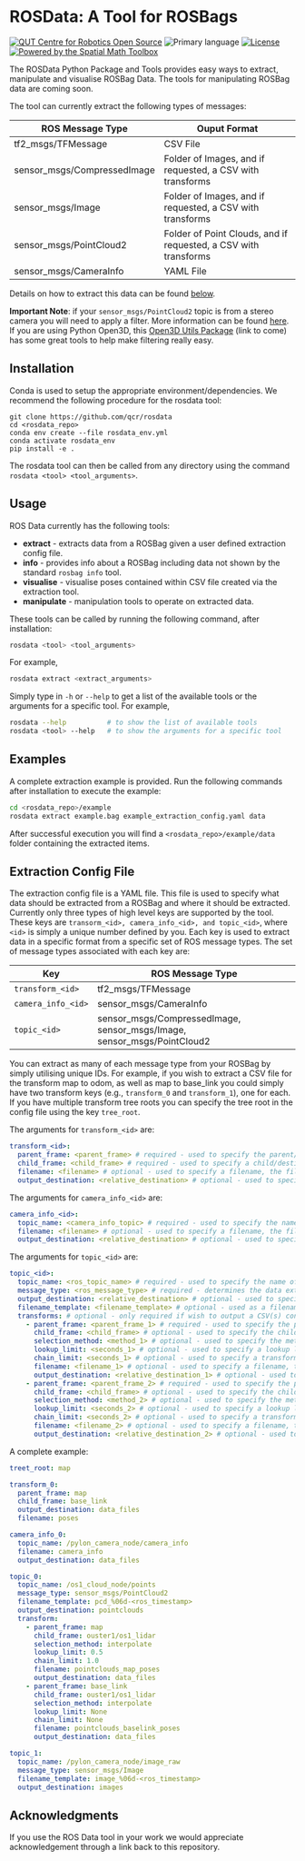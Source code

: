 <!-- Created with QCR's code template tool: https://github.com/qcr/code_templates -->

# ROSData: A Tool for ROSBags

[![QUT Centre for Robotics Open Source](https://github.com/qcr/qcr.github.io/raw/master/misc/badge.svg)](https://qcr.github.io)
![Primary language](https://img.shields.io/github/languages/top/qcr/rosdata)
[![License](https://img.shields.io/github/license/qcr/rosdata)](./LICENSE.txt)
[![Powered by the Spatial Math Toolbox](https://github.com/petercorke/spatialmath-python/raw/master/.github/svg/sm_powered.min.svg)](https://github.com/petercorke/spatialmath-python)

The ROSData Python Package and Tools provides easy ways to extract, manipulate and visualise ROSBag Data. The tools for manipulating ROSBag data are coming soon.

The tool can currently extract the following types of messages:

| **ROS Message Type**        | **Ouput Format**                                                |
| --------------------------- | --------------------------------------------------------------- |
| tf2_msgs/TFMessage          | CSV File                                                        |
| sensor_msgs/CompressedImage | Folder of Images, and if requested, a CSV with transforms       |
| sensor_msgs/Image           | Folder of Images, and if requested, a CSV with transforms       |
| sensor_msgs/PointCloud2     | Folder of Point Clouds, and if requested, a CSV with transforms |
| sensor_msgs/CameraInfo      | YAML File                                                       |

Details on how to extract this data can be found [below](#extraction-config-file).

**Important Note**: if your `sensor_msgs/PointCloud2` topic is from a stereo camera you will need to apply a filter. More information can be found [here](DepthImagesInfo.md). If you are using Python Open3D, this [Open3D Utils Package](#) (link to come) has some great tools to help make filtering really easy.  

## Installation

Conda is used to setup the appropriate environment/dependencies. We recommend the following procedure for the rosdata tool:

```
git clone https://github.com/qcr/rosdata
cd <rosdata_repo>
conda env create --file rosdata_env.yml
conda activate rosdata_env
pip install -e .
```

The rosdata tool can then be called from any directory using the command `rosdata <tool> <tool_arguments>`.

## Usage

ROS Data currently has the following tools:

- **extract** - extracts data from a ROSBag given a user defined extraction config file.
- **info** - provides info about a ROSBag including data not shown by the standard `rosbag info` tool.
- **visualise** - visualise poses contained within CSV file created via the extraction tool.
- **manipulate** - manipulation tools to operate on extracted data.

These tools can be called by running the following command, after installation:

```bash
rosdata <tool> <tool_arguments>
```

For example,

```bash
rosdata extract <extract_arguments>
```

Simply type in `-h` or `--help` to get a list of the available tools or the arguments for a specific tool. For example,

```bash
rosdata --help          # to show the list of available tools
rosdata <tool> --help   # to show the arguments for a specific tool
```

## Examples

A complete extraction example is provided. Run the following commands after installation to execute the example:

```bash
cd <rosdata_repo>/example
rosdata extract example.bag example_extraction_config.yaml data
```

After successful execution you will find a `<rosdata_repo>/example/data` folder containing the extracted items.

## Extraction Config File

The extraction config file is a YAML file. This file is used to specify what data should be extracted from a ROSBag and where it should be extracted. Currently only three types of high level keys are supported by the tool. These keys are `transorm_<id>, camera_info_<id>, and topic_<id>`, where `<id>` is simply a unique number defined by you. Each key is used to extract data in a specific format from a specific set of ROS message types. The set of message types associated with each key are:

| **Key**            | **ROS Message Type**                                                    |
| ------------------ | ----------------------------------------------------------------------- |
| `transform_<id>`   | tf2_msgs/TFMessage                                                      |
| `camera_info_<id>` | sensor_msgs/CameraInfo                                                  |
| `topic_<id>`       | sensor_msgs/CompressedImage, sensor_msgs/Image, sensor_msgs/PointCloud2 |

You can extract as many of each message type from your ROSBag by simply utilising unique IDs. For example, if you wish to extract a CSV file for the transform map to odom, as well as map to base_link you could simply have two transform keys (e.g., `transform_0` and `transform_1`), one for each. If you have multiple transform tree roots you can specify the tree root in the config file using the key `tree_root`.

The arguments for `transform_<id>` are:

```yaml
transform_<id>:
  parent_frame: <parent_frame> # required - used to specify the parent/origin frame
  child_frame: <child_frame> # required - used to specify a child/destination frame
  filename: <filename> # optional - used to specify a filename, the file extension .csv will be appended. Defaults to transform_<id>.csv
  output_destination: <relative_destination> # optional - used to specify a directory relative to the root output directory to save the CSV file. Defaults to the root output directory.
```

The arguments for `camera_info_<id>` are:

```yaml
camera_info_<id>:
  topic_name: <camera_info_topic> # required - used to specify the name ofthe camera info topic
  filename: <filename> # optional - used to specify a filename, the file extension .yaml will be appended. Defaults to camera_info_<id>.csv
  output_destination: <relative_destination> # optional - used to specify a directory relative to the root output directory to save the YAML file. Defaults to the root output directory.
```

The arguments for `topic_<id>` are:

```yaml
topic_<id>:
  topic_name: <ros_topic_name> # required - used to specify the name of the topic
  message_type: <ros_message_type> # required - determines the data extraction method
  output_destination: <relative_destination> # optional - used to specify a directory relative to the root output directory to save the topic data. Defaults to the root_output_directory/topic_<id>.
  filename_template: <filename_template> # optional - used as a filename template string (e.g. `image_%06d-<ros_timestamp>`), the appropriate file_extenstion will be automatically appended. Only a single topic index and ROS timestamp can be included in the template. Use the Python `%d` string formatter, or derivate of, to specify the topic index and use `<ros_timestamp>` to include the ROS topic timestamp as a string which will be in the format `<seconds>_<nanaseconds>`. Defaults to `frame_%06d`
  transforms: # optional - only required if wish to output a CSV(s) containing transform data associated with the topic. Can specify multiple transforms to generate multiple CSV files all with different parameters
    - parent_frame: <parent_frame_1> # required - used to specify the parent/origin frame
      child_frame: <child_frame> # optional - used to specify the child/destination frame. Defaults to the frame ID stored in the topic
      selection_method: <method_1> # optional - used to specify the method to determine the transform associated with each message within the topic. Options are exact, recent, nearest, and interpolate. See lookup_transform in rosdata/rosbag_transforms.py for more details on methods.
      lookup_limit: <seconds_1> # optional - used to specify a lookup limit when determining the transform. See lookup_transform in rosdata/rosbag_transforms.py for more details on methods.
      chain_limit: <seconds_1> # optional - used to specify a transform chain differential limit when determining the transform. See lookup_transform in rosdata/rosbag_transforms.py for more details on methods.
      filename: <filename_1> # optional - used to specify a filename, the file extension .csv will be appended. Defaults to topic_<id>.csv
      output_destination: <relative_destination_1> # optional - used to specify a directory relative to the root output directory to save the CSV file. Defaults to the root output directory.
    - parent_frame: <parent_frame_2> # required - used to specify the parent/origin frame
      child_frame: <child_frame> # optional - used to specify the child/destination frame. Defaults to the frame ID stored in the topic
      selection_method: <method_2> # optional - used to specify the method to determine the transform associated with each message within the topic. Options are exact, recent, nearest, and interpolate. See lookup_transform in rosdata/rosbag_transforms.py for more details on methods.
      lookup_limit: <seconds_2> # optional - used to specify a lookup limit when determining the transform. See lookup_transform in rosdata/rosbag_transforms.py for more details on methods.
      chain_limit: <seconds_2> # optional - used to specify a transform chain differential limit when determining the transform. See lookup_transform in rosdata/rosbag_transforms.py for more details on methods.
      filename: <filename_2> # optional - used to specify a filename, the file extension .csv will be appended. Defaults to topic_<id>.csv
      output_destination: <relative_destination_2> # optional - used to specify a directory relative to the root output directory to save the CSV file. Defaults to the root output directory.
```

A complete example:

```yaml
treet_root: map

transform_0:
  parent_frame: map
  child_frame: base_link
  output_destination: data_files
  filename: poses

camera_info_0:
  topic_name: /pylon_camera_node/camera_info
  filename: camera_info
  output_destination: data_files

topic_0:
  topic_name: /os1_cloud_node/points
  message_type: sensor_msgs/PointCloud2
  filename_template: pcd_%06d-<ros_timestamp>
  output_destination: pointclouds
  transform:
    - parent_frame: map
      child_frame: ouster1/os1_lidar
      selection_method: interpolate
      lookup_limit: 0.5
      chain_limit: 1.0
      filename: pointclouds_map_poses
      output_destination: data_files
    - parent_frame: base_link
      child_frame: ouster1/os1_lidar
      selection_method: interpolate
      lookup_limit: None
      chain_limit: None
      filename: pointclouds_baselink_poses
      output_destination: data_files

topic_1:
  topic_name: /pylon_camera_node/image_raw
  message_type: sensor_msgs/Image
  filename_template: image_%06d-<ros_timestamp>
  output_destination: images
```

## Acknowledgments

If you use the ROS Data tool in your work we would appreciate acknowledgement through a link back to this repository.
